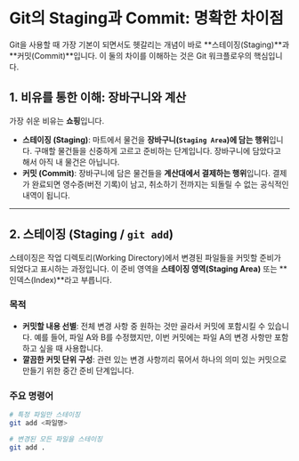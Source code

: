 # Git의 Staging과 Commit: 명확한 차이점

Git을 사용할 때 가장 기본이 되면서도 헷갈리는 개념이 바로 **스테이징(Staging)**과 **커밋(Commit)**입니다. 이 둘의 차이를 이해하는 것은 Git 워크플로우의 핵심입니다.

## 1. 비유를 통한 이해: 장바구니와 계산

가장 쉬운 비유는 **쇼핑**입니다.

- **스테이징 (Staging)**: 마트에서 물건을 **장바구니(`Staging Area`)에 담는 행위**입니다. 구매할 물건들을 신중하게 고르고 준비하는 단계입니다. 장바구니에 담았다고 해서 아직 내 물건은 아닙니다.
- **커밋 (Commit)**: 장바구니에 담은 물건들을 **계산대에서 결제하는 행위**입니다. 결제가 완료되면 영수증(버전 기록)이 남고, 취소하기 전까지는 되돌릴 수 없는 공식적인 내역이 됩니다.   

---

## 2. 스테이징 (Staging / `git add`)

스테이징은 작업 디렉토리(Working Directory)에서 변경된 파일들을 커밋할 준비가 되었다고 표시하는 과정입니다. 이 준비 영역을 **스테이징 영역(Staging Area)** 또는 **인덱스(Index)**라고 부릅니다.

### 목적
- **커밋할 내용 선별**: 전체 변경 사항 중 원하는 것만 골라서 커밋에 포함시킬 수 있습니다. 예를 들어, 파일 A와 B를 수정했지만, 이번 커밋에는 파일 A의 변경 사항만 포함하고 싶을 때 사용합니다.
- **깔끔한 커밋 단위 구성**: 관련 있는 변경 사항끼리 묶어서 하나의 의미 있는 커밋으로 만들기 위한 중간 준비 단계입니다.

### 주요 명령어
```bash
# 특정 파일만 스테이징
git add <파일명>

# 변경된 모든 파일을 스테이징
git add .